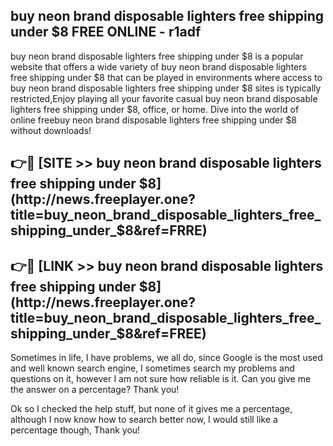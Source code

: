 ## buy neon brand disposable lighters free shipping under $8 FREE ONLINE - r1adf

buy neon brand disposable lighters free shipping under $8 is a popular website that offers a wide variety of buy neon brand disposable lighters free shipping under $8 that can be played in environments where access to buy neon brand disposable lighters free shipping under $8 sites is typically restricted,Enjoy playing all your favorite casual buy neon brand disposable lighters free shipping under $8, office, or home. Dive into the world of online freebuy neon brand disposable lighters free shipping under $8 without downloads!

## 👉🔴 [SITE >> buy neon brand disposable lighters free shipping under $8](http://news.freeplayer.one?title=buy_neon_brand_disposable_lighters_free_shipping_under_$8&ref=FRRE)

## 👉🔴 [LINK >> buy neon brand disposable lighters free shipping under $8](http://news.freeplayer.one?title=buy_neon_brand_disposable_lighters_free_shipping_under_$8&ref=FREE)

Sometimes in life, I have problems, we all do, since Google is the most used and well known search engine, I sometimes search my problems and questions on it, however I am not sure how reliable is it. Can you give me the answer on a percentage? Thank you!

Ok so I checked the help stuff, but none of it gives me a percentage, although I now know how to search better now, I would still like a percentage though, Thank you!